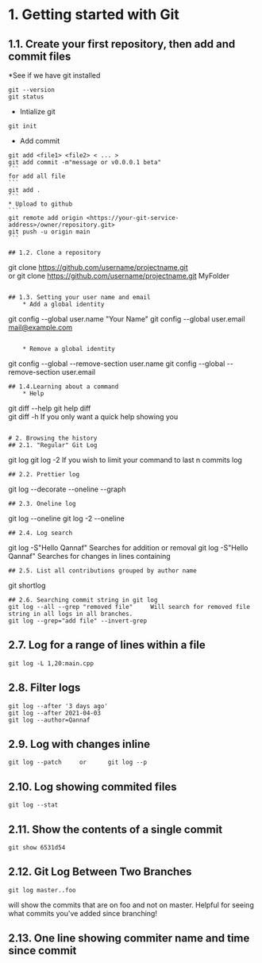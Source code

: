# 1. Getting started with Git
## 1.1. Create your first repository, then add and commit files
*See if we have git installed
````
git --version
git status
````
* Intialize git 
````
git init
````
* Add commit
````
git add <file1> <file2> < ... >
git add commit -m"message or v0.0.0.1 beta"
```
for add all file
```
git add .             
```
* Upload to github
```
git remote add origin <https://your-git-service-address>/owner/repository.git>
git push -u origin main
```

## 1.2. Clone a repository
````
git clone https://github.com/username/projectname.git  
			or 
git clone https://github.com/username/projectname.git MyFolder
````

## 1.3. Setting your user name and email
	* Add a global identity
````
git config --global user.name "Your Name"
git config --global user.email mail@example.com
````

	* Remove a global identity
````
git config --global --remove-section user.name
git config --global --remove-section user.email
````
## 1.4.Learning about a command
	* Help
````
git diff --help
git help diff            
git diff -h       If you only want a quick help showing you
````

# 2. Browsing the history
## 2.1. "Regular" Git Log
````
git log
git log -2         If you wish to limit your command to last n commits log
````
## 2.2. Prettier log
````
git log --decorate --oneline --graph
````
## 2.3. Oneline log
````
git log --oneline
git log -2 --oneline
````
## 2.4. Log search
````
git log -S"Hello Qannaf"      	Searches for addition or removal
git log -S"Hello Qannaf"	Searches for changes in lines containing
````
## 2.5. List all contributions grouped by author name
````
git shortlog
````
## 2.6. Searching commit string in git log
git log --all --grep "removed file"		Will search for removed file string in all logs in all branches.
git log --grep="add file" --invert-grep
````
## 2.7. Log for a range of lines within a file
````
git log -L 1,20:main.cpp
````
## 2.8. Filter logs
````
git log --after '3 days ago'
git log --after 2021-04-03
git log --author=Qannaf 
````
## 2.9. Log with changes inline
````
git log --patch		or		git log --p
````
## 2.10. Log showing commited files
````
git log --stat
````
## 2.11. Show the contents of a single commit
````
git show 6531d54
````
## 2.12. Git Log Between Two Branches
````
git log master..foo 
````			
will show the commits that are on foo and not on master. Helpful for seeing what commits
					you've added since branching!


## 2.13. One line showing commiter name and time since commit